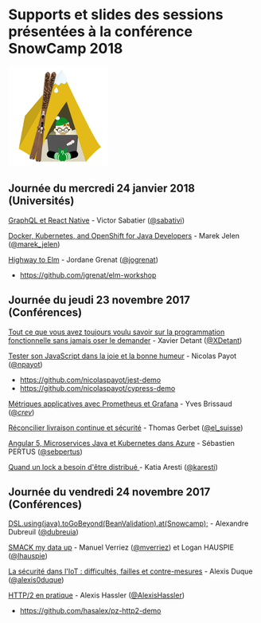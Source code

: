# Supports et slides des sessions présentées à la conférence SnowCamp 2018
![Logo SnowCamp](./alpes-snow-full-illustration-orig.png)


## Journée du mercredi 24 janvier 2018 (Universités)

[GraphQL et React Native](http://snowcamp.surge.sh) - Victor Sabatier ([@sabativi](https://twitter.com/sabativi))


[Docker, Kubernetes, and OpenShift for Java Developers](http://bit.ly/javaoneworkshop) - Marek Jelen ([@marek_jelen](https://twitter.com/marek_jelen))


[Highway to Elm](http://slides.com/ereold/elmlang-workshop#/) - Jordane Grenat ([@jogrenat](https://twitter.com/jogrenat))
 * https://github.com/jgrenat/elm-workshop


## Journée du jeudi 23 novembre 2017 (Conférences)

[Tout ce que vous avez toujours voulu savoir sur la programmation fonctionnelle sans jamais oser le demander](https://www.youtube.com/watch?v=IQ1kDpGeoCk&t=2s) - Xavier Detant ([@XDetant](https://twitter.com/XDetant))


[Tester son JavaScript dans la joie et la bonne humeur](http://slides.com/npayot/snowcamp2018-modern-js-testing) - Nicolas Payot ([@npayot](https://twitter.com/npayot))
 * https://github.com/nicolaspayot/jest-demo
 * https://github.com/nicolaspayot/cypress-demo
 
 
[Métriques applicatives avec Prometheus et Grafana](https://speakerdeck.com/eunomie/metriques-applicatives-avec-prometheus-et-grafana) - Yves Brissaud ([@_crev_](https://twitter.com/_crev_))


[Réconcilier livraison continue et sécurité](https://lesuisse.github.io/slides/SnowCamp/SnowCamp_Enalean_Continuous_Delivery_Secure_Code_Delivery.pdf) - Thomas Gerbet ([@el_suisse](https://twitter.com/@el_suisse))


[Angular 5, Microservices Java et Kubernetes dans Azure](https://github.com/Mimetis/Jhispter-Kubernetes) - Sébastien PERTUS ([@sebpertus](https://twitter.com/sebpertus))


[Quand un lock a besoin d'être distribué ](https://fr.slideshare.net/karesti/quand-un-lock-a-besoin-dtre-distribu) - Katia Aresti ([@karesti](https://twitter.com/karesti))



## Journée du vendredi 24 novembre 2017 (Conférences)

[DSL.using(java).toGoBeyond(BeanValidation).at(Snowcamp);](http://doov.io/dsl_to_go_beyond_bean_validation_snowcamp.html#/) - Alexandre Dubreuil ([@dubreuia](https://twitter.com/dubreuia))


[SMACK my data up](https://speakerdeck.com/mverriez/smack-my-data-up) -  Manuel Verriez ([@mverriez](https://twitter.com/mverriez)) et Logan HAUSPIE ([@lhauspie](https//twitter.com/lhauspie))


[La sécurité dans l'IoT : difficultés, failles et contre-mesures](https://speakerdeck.com/alexisduque/la-securite-dans-liot-difficultes-failles-et-contre-mesures) -  Alexis Duque ([@alexis0duque](https://twitter.com/alexis0duque))


[HTTP/2 en pratique](http://prez.sewatech.fr/http2) - Alexis Hassler ([@AlexisHassler](https://twitter.com/AlexisHassler))
 * https://github.com/hasalex/pz-http2-demo
 
 

